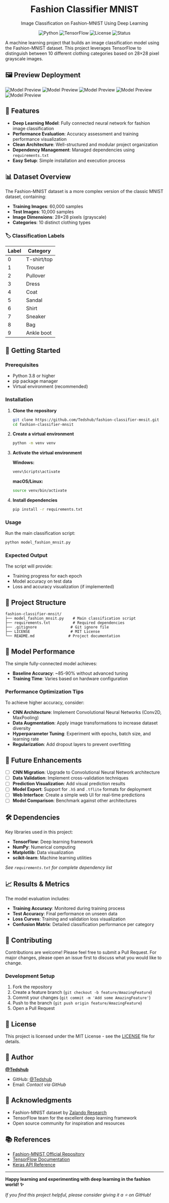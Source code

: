 <h1 align="center">Fashion Classifier MNIST</h1>
<p align="center">Image Classification on Fashion-MNIST Using Deep Learning</p>

<p align="center">
  <img src="https://img.shields.io/badge/python-v3.8+-blue.svg" alt="Python">
  <img src="https://img.shields.io/badge/TensorFlow-2.x-orange.svg" alt="TensorFlow">
  <img src="https://img.shields.io/badge/license-MIT-green.svg" alt="License">
  <img src="https://img.shields.io/badge/status-active-brightgreen.svg" alt="Status">
</p>

A machine learning project that builds an image classification model using the Fashion-MNIST dataset. This project leverages TensorFlow to distinguish between 10 different clothing categories based on 28×28 pixel grayscale images.


## 🖼️ Preview Deployment
![Model Preview](images/prev1.png)
![Model Preview](images/prev2.png)
![Model Preview](images/prev3.png)
![Model Preview](images/prev4.png)
![Model Preview](images/prev5.png)

## 🎯 Features

- **Deep Learning Model**: Fully connected neural network for fashion image classification
- **Performance Evaluation**: Accuracy assessment and training performance visualization
- **Clean Architecture**: Well-structured and modular project organization
- **Dependency Management**: Managed dependencies using `requirements.txt`
- **Easy Setup**: Simple installation and execution process

## 📊 Dataset Overview

The Fashion-MNIST dataset is a more complex version of the classic MNIST dataset, containing:

- **Training Images**: 60,000 samples
- **Test Images**: 10,000 samples  
- **Image Dimensions**: 28×28 pixels (grayscale)
- **Categories**: 10 distinct clothing types

### 🏷️ Classification Labels

| Label | Category |
|-------|----------|
| 0 | T-shirt/top |
| 1 | Trouser |
| 2 | Pullover |
| 3 | Dress |
| 4 | Coat |
| 5 | Sandal |
| 6 | Shirt |
| 7 | Sneaker |
| 8 | Bag |
| 9 | Ankle boot |

## 🚀 Getting Started

### Prerequisites

- Python 3.8 or higher
- pip package manager
- Virtual environment (recommended)

### Installation

1. **Clone the repository**
   ```bash
   git clone https://github.com/Tedshub/fashion-classifier-mnsit.git
   cd fashion-classifier-mnsit
   ```

2. **Create a virtual environment**
   ```bash
   python -m venv venv
   ```

3. **Activate the virtual environment**
   
   **Windows:**
   ```bash
   venv\Scripts\activate
   ```
   
   **macOS/Linux:**
   ```bash
   source venv/bin/activate
   ```

4. **Install dependencies**
   ```bash
   pip install -r requirements.txt
   ```

### Usage

Run the main classification script:

```bash
python model_fashion_mnsit.py
```

### Expected Output

The script will provide:
- Training progress for each epoch
- Model accuracy on test data
- Loss and accuracy visualization (if implemented)

## 📁 Project Structure

```
fashion-classifier-mnsit/
├── model_fashion_mnsit.py    # Main classification script
├── requirements.txt          # Required dependencies
├── .gitignore               # Git ignore file
├── LICENSE                  # MIT License
└── README.md               # Project documentation
```

## 🎯 Model Performance

The simple fully-connected model achieves:
- **Baseline Accuracy**: ~85-90% without advanced tuning
- **Training Time**: Varies based on hardware configuration

### Performance Optimization Tips

To achieve higher accuracy, consider:
- **CNN Architecture**: Implement Convolutional Neural Networks (Conv2D, MaxPooling)
- **Data Augmentation**: Apply image transformations to increase dataset diversity
- **Hyperparameter Tuning**: Experiment with epochs, batch size, and learning rate
- **Regularization**: Add dropout layers to prevent overfitting

## 🔄 Future Enhancements

- [ ] **CNN Migration**: Upgrade to Convolutional Neural Network architecture
- [ ] **Data Validation**: Implement cross-validation techniques
- [ ] **Prediction Visualization**: Add visual prediction results
- [ ] **Model Export**: Support for `.h5` and `.tflite` formats for deployment
- [ ] **Web Interface**: Create a simple web UI for real-time predictions
- [ ] **Model Comparison**: Benchmark against other architectures

## 🛠️ Dependencies

Key libraries used in this project:

- **TensorFlow**: Deep learning framework
- **NumPy**: Numerical computing
- **Matplotlib**: Data visualization
- **scikit-learn**: Machine learning utilities

*See `requirements.txt` for complete dependency list*

## 📈 Results & Metrics

The model evaluation includes:
- **Training Accuracy**: Monitored during training process
- **Test Accuracy**: Final performance on unseen data
- **Loss Curves**: Training and validation loss visualization
- **Confusion Matrix**: Detailed classification performance per category

## 🤝 Contributing

Contributions are welcome! Please feel free to submit a Pull Request. For major changes, please open an issue first to discuss what you would like to change.

### Development Setup

1. Fork the repository
2. Create a feature branch (`git checkout -b feature/AmazingFeature`)
3. Commit your changes (`git commit -m 'Add some AmazingFeature'`)
4. Push to the branch (`git push origin feature/AmazingFeature`)
5. Open a Pull Request

## 📝 License

This project is licensed under the MIT License - see the [LICENSE](LICENSE) file for details.

## 👤 Author

**[@Tedshub](https://github.com/Tedshub)**

- GitHub: [@Tedshub](https://github.com/Tedshub)
- Email: *Contact via GitHub*

## 🙏 Acknowledgments

- Fashion-MNIST dataset by [Zalando Research](https://github.com/zalandoresearch/fashion-mnist)
- TensorFlow team for the excellent deep learning framework
- Open source community for inspiration and resources

## 📚 References

- [Fashion-MNIST Official Repository](https://github.com/zalandoresearch/fashion-mnist)
- [TensorFlow Documentation](https://www.tensorflow.org/api_docs)
- [Keras API Reference](https://keras.io/api/)

---

**Happy learning and experimenting with deep learning in the fashion world! ✨**

*If you find this project helpful, please consider giving it a ⭐ on GitHub!*
